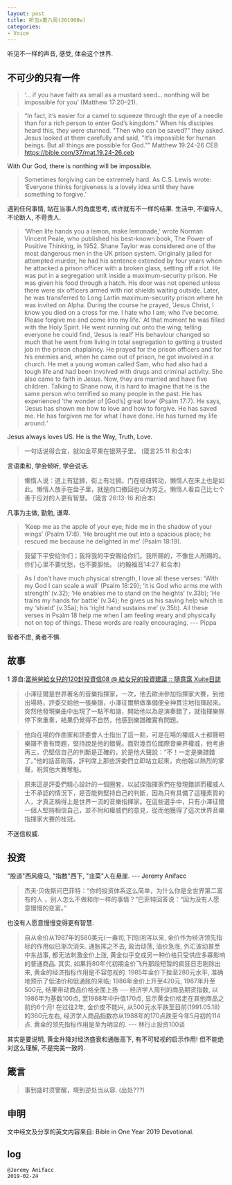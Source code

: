 ```yaml
---
layout: post
title: 听见x第八周(201908w)
categories:
- Voice
---
```

听见不一样的声音, 感受, 体会这个世界.

## 不可少的只有一件

> ‘… if you have faith as small as a mustard seed… nonthing will be impossible for you’ (Matthew 17:20–21). 

> “In fact, it’s easier for a camel to squeeze through the eye of a needle than for a rich person to enter God’s kingdom." When his disciples heard this, they were stunned. "Then who can be saved?" they asked. Jesus looked at them carefully and said, "It’s impossible for human beings. But all things are possible for God."” ‭‭Matthew‬ ‭19:24-26‬ ‭CEB‬‬ https://bible.com/37/mat.19.24-26.ceb 

With Our God, there is nonthing will be impossible. 

> Sometimes forgiving can be extremely hard. As C.S. Lewis wrote: ‘Everyone thinks forgiveness is a lovely idea until they have something to forgive.’

遇到任何事情, 站在当事人的角度思考, 或许就有不一样的结果. 生活中, 不偏待人, 不论断人, 不苛责人.

> ‘When life hands you a lemon, make lemonade,’ wrote Norman Vincent Peale, who published his best-known book, The Power of Positive Thinking, in 1952. Shane Taylor was considered one of the most dangerous men in the UK prison system. Originally jailed for attempted murder, he had his sentence extended by four years when he attacked a prison officer with a broken glass, setting off a riot. He was put in a segregation unit inside a maximum-security prison. He was given his food through a hatch. His door was not opened unless there were six officers armed with riot shields waiting outside. Later, he was transferred to Long Lartin maximum-security prison where he was invited on Alpha. During the course he prayed, ‘Jesus Christ, I know you died on a cross for me. I hate who I am; who I’ve become. Please forgive me and come into my life.’ At that moment he was filled with the Holy Spirit. He went running out onto the wing, telling everyone he could find, ‘Jesus is real!’ His behaviour changed so much that he went from living in total segregation to getting a trusted job in the prison chaplaincy. He prayed for the prison officers and for his enemies and, when he came out of prison, he got involved in a church. He met a young woman called Sam, who had also had a tough life and had been involved with drugs and criminal activity. She also came to faith in Jesus. Now, they are married and have five children. Talking to Shane now, it is hard to imagine that he is the same person who terrified so many people in the past. He has experienced ‘the wonder of [God’s] great love’ (Psalm 17:7). He says, ‘Jesus has shown me how to love and how to forgive. He has saved me. He has forgiven me for what I have done. He has turned my life around.‘ 

Jesus always loves US. He is the Way, Truth, Love.

> 一句话说得合宜，就如金苹果在银网子里。 (箴言25:11 和合本) 

言语柔和, 学会倾听, 学会说话.

> 懒惰人说：道上有猛狮，街上有壮狮。门在枢纽转动，懒惰人在床上也是如此。懒惰人放手在盘子里，就是向口撤回也以为劳乏。懒惰人看自己比七个善于应对的人更有智慧。 (箴言 26:13-16 和合本) 

凡事为主做, 勤勉, 谦卑. 

> ‘Keep me as the apple of your eye; hide me in the shadow of your wings’ (Psalm 17:8). 
>  ‘He brought me out into a spacious place; he rescued me because he delighted in me’ (Psalm 18:19).

> 我留下平安给你们；我将我的平安赐给你们。我所赐的，不像世人所赐的。你们心里不要忧愁，也不要胆怯。 (约翰福音14:27 和合本) 

> As I don’t have much physical strength, I love all these verses: ‘With my God I can scale a wall’ (Psalm 18:29); ‘It is God who arms me with strength’ (v.32); ‘He enables me to stand on the heights’ (v.33b); ‘He trains my hands for battle’ (v.34); he gives us his saving help which is my ‘shield’ (v.35a); his ‘right hand sustains me’ (v.35b). All these verses in Psalm 18 help me when I am feeling weary and physically not on top of things. These words are really encouraging. --- Pippa

智者不虑, 勇者不惧.

## 故事

1 源自:[富爸爸給女兒的120封投資信08 @ 給女兒的投資建議 :: 隨意窩 Xuite日誌](https://blog.xuite.net/venusvogue99/twblog/148954180)

> 小澤征爾是世界著名的音樂指揮家，一次，他去歐洲參加指揮家大賽，到他出場時，評委交給他一張樂譜，小澤征爾稍做準備便全神貫注地指揮起來。突然他發現樂曲中出現了一點不和諧，開始他以為是演奏錯了，就指揮樂隊停下來重奏，結果仍覺得不自然，他感到樂譜確實有問題。

> 他向在場的作曲家和評委會人士指出了這一點，可是在場的權威人士都聲明樂譜不會有問題，堅持說是他的錯覺。面對幾百位國際音樂界權威，他考慮再三，仍堅信自己的判斷是正確的，於是他大聲說：“不！一定是樂譜錯了。”他的話音剛落，評判席上那些評委們立即站立起來，向他報以熱烈的掌聲，祝賀他大賽奪魁。

> 原來這是評委們精心設計的一個圈套，以試探指揮家們在發現錯誤而權威人士不承認的情況下，是否能夠堅持自己的判斷，因為只有具備了這種素質的人，才真正稱得上是世界一流的音樂指揮家。在這些選手中，只有小澤征爾一個人堅持相信自己，並不附和權威們的意見，從而他獲得了這次世界音樂指揮家大賽的桂冠。

不迷信权威.

## 投资

"股道"西风瘦马, "指数"西下, "韭菜"人在悬崖. --- Jeremy Anifacc

> 杰夫·贝佐斯问巴菲特：“你的投资体系这么简单，为什么你是全世界第二富有的人
，别人怎么不做和你一样的事情？”巴菲特回答说：“因为没有人愿意慢慢的变富。”

也没有人愿意慢慢变得更有智慧.

> 自从金价从1987年的580美元(一盎司,下同)回泻以来, 金价作为经济领先指标的作用似已渐次消失. 通胀挥之不去, 政治动荡, 油价急涨, 外汇波动甚至中东战事, 都无法刺激金价上涨, 黄金似乎变成另一种价格只受供应多寡影响的普通商品. 其实, 如果将80年代初期金价飞升那段短暂的疯狂日志剔除出来, 黄金的经济指标作用是不容忽视的. 1985年金价下挫至280元水平, 准确地预示了低油价和低通胀的来临; 1986年金价上升至420元, 1987年升至500元, 结果带动商品价格全面上扬 --- 经济学人周刊的商品期货指数, 以1986年为基数100点, 至1988年中升值170点, 显示黄金价格走在其他商品之前约6个月! 在过往2年, 金价皮不能兴, 从500元水平跌至目前(1991.05.18)的360元左右, 经济学人商品指数亦从1988年的170点跌至今年5月初的114点. 黄金的领先指标作用是至为明显的.  --- 林行止投资100谈

其实是要说明, 黄金升降对经济盛衰和通胀高下, 有不可轻视的启示作用! 但不能绝对这么理解, 不是完美一致的.

## 箴言

> 事到盛时须警醒，境到逆处当从容. (出处???)

## 申明

文中经文及分享的英文内容来自: Bible in One Year 2019 Devotional.

## log

```
@Jeremy Anifacc
2019-02-24
```
